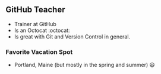 ## GitHub Teacher
- Trainer at GitHub
- Is an Octocat :octocat:
- Is great with Git and Version Control in general.

### Favorite Vacation Spot
- Portland, Maine (but mostly in the spring and summer) :smiley:
